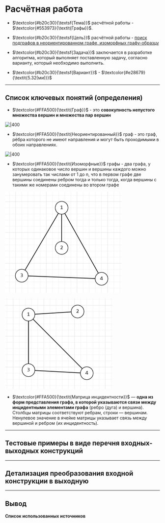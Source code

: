 # Расчётная работа
- $\textcolor{#b20c30}{\textsf{Тема}}$ расчётной работы - $\textcolor{#553973}{\textit{Графы}}$.

- $\textcolor{#b20c30}{\textsf{Цель}}$ расчётной работы - <ins>поиск подграфов в неориентированном графе, изоморфных графу-образцу</ins>

- $\textcolor{#b20c30}{\textsf{Задача}}$ заключается в разработке алгоритма, который выполняет поставленную задачу, согласно варианту, который необходимо выполнить. 

- $\textcolor{#b20c30}{\textsf{Вариант}}$ - $\textcolor{#e28679}{\textit{5.32(ми)}}$

<hr>

## Список ключевых понятий (определения)

-  $\textcolor{#FFA500}{\textit{Граф}}$ - это **совокупность непустого множества вершин и множества пар вершин**

  ![|400](https://kpolyakov.spb.ru/school/test10/5_files/0_numway10.gif)
	
-  $\textcolor{#FFA500}{\textit{Неориентированный}}$ граф - это граф, рёбра которого не имеют направления и могут быть проходимыми в обоих направлениях.

  ![|400](https://eng.libretexts.org/@api/deki/files/42793/clipboard_e2c0029f031ce8d39860aa77e76b909cf.png?revision=1&size=bestfit&width=321&height=151)

-  $\textcolor{#FFA500}{\textit{Изоморфные}}$ графы - два графа, у которых одинаковое число вершин и вершины каждого можно занумеровать так числами от 1 до n, что в первом графе две вершины соединены ребром тогда и только тогда, когда вершины с такими же номерами соединены во втором графе

  ![|400](./1.png)
  
  ![|400](./2.png)

-  $\textcolor{#FFA500}{\textit{Матрица инцидентности}}$ — **одна из форм представления графа, в которой указываются связи между инцидентными элементами графа** (ребро (дуга) и вершина). Столбцы матрицы соответствуют ребрам, строки — вершинам. Ненулевое значение в ячейке матрицы указывает связь между вершиной и ребром (их инцидентность).

<hr>

## Тестовые примеры в виде перечня входных-выходных конструкций

<hr>

## Детализация преобразования входной конструкции в выходную

<hr>

## Вывод

#### Список использованных источников
